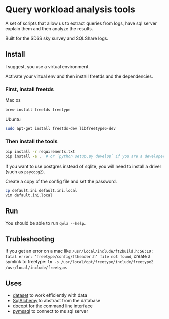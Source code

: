 # Query workload analysis tools

A set of scripts that allow us to extract queries from logs, have sql server explain them and then analyze the results.

Built for the SDSS sky survey and SQLShare logs.

## Install

I suggest, you use a virtual environment.

Activate your virtual env and then install freetds and the dependencies.

### First, install freetds

Mac os

```bash
brew install freetds freetype
```

Ubuntu

```bash
sudo apt-get install freetds-dev libfreetype6-dev
```

### Then install the tools

```bash
pip install -r requirements.txt
pip install -e .  # or `python setup.py develop` if you are a developer
```

If you want to use postgres instead of sqlite, you will need to install a driver (such as `psycopg2`).

Create a copy of the config file and set the password.

```bash
cp default.ini default.ini.local
vim default.ini.local
```

## Run

You should be able to run `qwla --help`.

## Trubleshooting

If you get an error on a mac like `/usr/local/include/ft2build.h:56:10: fatal error: ‘freetype/config/ftheader.h’ file not found`, create a symlink to freetype: `ln -s /usr/local/opt/freetype/include/freetype2 /usr/local/include/freetype`.

## Uses

* [dataset](http://dataset.readthedocs.org/en/latest/) to work efficiently with data
* [SqlAlchemy](http://www.sqlalchemy.org/) to abstract from the database
* [docopt](http://docopt.org/) for the command line interface
* [pymssql](https://github.com/pymssql/pymssql) to connect to ms sql server
